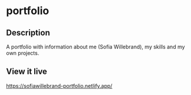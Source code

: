 # portfolio

## Description

A portfolio with information about me (Sofia Willebrand), my skills and my own projects.

## View it live

https://sofiawillebrand-portfolio.netlify.app/
